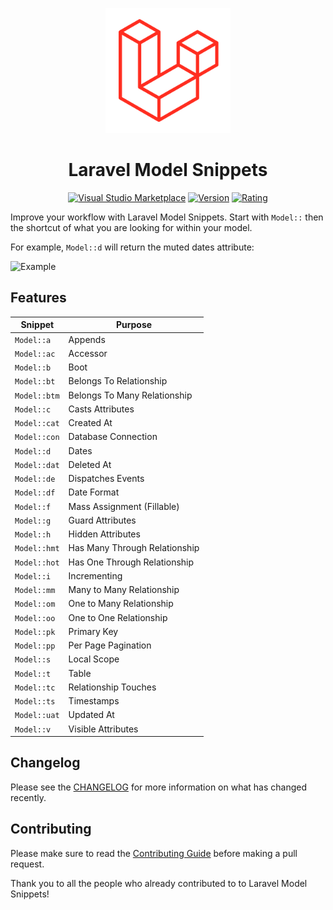 <p align="center">
    <img src="images/logo.png" width="200">
</p>

<h1 align="center">Laravel Model Snippets</h1>

<p align="center">
<a href="https://marketplace.visualstudio.com/items?itemName=ahinkle.laravel-model-snippets"><img src="https://img.shields.io/vscode-marketplace/d/ahinkle.laravel-model-snippets.svg" alt="Visual Studio Marketplace"></a>
<a href="https://marketplace.visualstudio.com/items?itemName=ahinkle.laravel-model-snippets"><img src="https://img.shields.io/vscode-marketplace/v/ahinkle.laravel-model-snippets.svg" alt="Version"></a>
<a href="https://marketplace.visualstudio.com/items?itemName=ahinkle.laravel-model-snippets"><img src="https://img.shields.io/visual-studio-marketplace/stars/ahinkle.laravel-model-snippets" alt="Rating"></a>
</p>


Improve your workflow with Laravel Model Snippets. Start with `Model::` then the shortcut of what you are looking for within your model.

For example, `Model::d` will return the muted dates attribute:

![Example](images/example.gif)


## Features

| Snippet                      | Purpose                            |
| ---------------------------- | ---------------------------------- |
| `Model::a`                   | Appends                            |
| `Model::ac`                  | Accessor                            |
| `Model::b`                   | Boot                               |
| `Model::bt`                  | Belongs To Relationship            |
| `Model::btm`                 | Belongs To Many Relationship       |
| `Model::c`                   | Casts Attributes                   |
| `Model::cat`                 | Created At                         |
| `Model::con`                 | Database Connection                |
| `Model::d`                   | Dates                              |
| `Model::dat`                 | Deleted At                         |
| `Model::de`                  | Dispatches Events                  |
| `Model::df`                  | Date Format                        |
| `Model::f`                   | Mass Assignment (Fillable)         |
| `Model::g`                   | Guard Attributes                   |
| `Model::h`                   | Hidden Attributes                  |
| `Model::hmt`                 | Has Many Through Relationship      |
| `Model::hot`                 | Has One Through Relationship       |
| `Model::i`                   | Incrementing                       |
| `Model::mm`                  | Many to Many Relationship          |
| `Model::om`                  | One to Many Relationship           |
| `Model::oo`                  | One to One Relationship            |
| `Model::pk`                  | Primary Key                        |
| `Model::pp`                  | Per Page Pagination                |
| `Model::s`                   | Local Scope                        |
| `Model::t`                   | Table                              |
| `Model::tc`                  | Relationship Touches               |
| `Model::ts`                  | Timestamps                         |
| `Model::uat`                 | Updated At                         |
| `Model::v`                   | Visible Attributes                 |

## Changelog

Please see the [CHANGELOG](CHANGELOG.md) for more information on what has changed recently.

## Contributing

Please make sure to read the [Contributing Guide](CONTRIBUTING.md) before making a pull request.

Thank you to all the people who already contributed to to Laravel Model Snippets!
